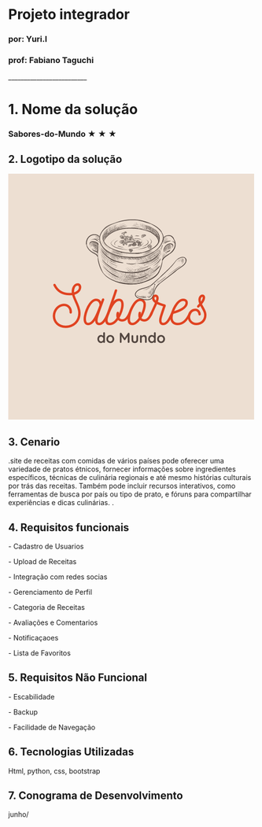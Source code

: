 # Projeto integrador
### por: Yuri.l
<h3>prof: Fabiano Taguchi</h3>
_________________________
 <h1>1. Nome da solução</h1> 
 <h3>Sabores-do-Mundo &#9733; &#9733; &#9733;</h3>
<h2>2. Logotipo da solução</h2>
   <img src="https://github.com/YURI5L/Sabores-do-Mundo/blob/main/Logotipo%20delicado%20marrom%20e%20laranja%20para%20restaurante%20e%20marmitaria.png?raw=true">

 <h2>3. Cenario</h2>
<p>.site de receitas com comidas de vários países pode oferecer uma variedade de pratos étnicos, fornecer informações sobre ingredientes específicos, técnicas de culinária regionais e até mesmo histórias culturais por trás das receitas. Também pode incluir recursos interativos, como ferramentas de busca por país ou tipo de prato, e fóruns para compartilhar experiências e dicas culinárias.   .</p>   
      
<h2>4. Requisitos funcionais</h2>
 <p>- Cadastro de Usuarios</p>
 <p>- Upload de Receitas</p>
 <p>- Integração com redes socias</p>
 <p>- Gerenciamento de Perfil</p>
 <p>- Categoria de Receitas</p>
 <p>- Avaliações e Comentarios</p>
 <p>- Notificaçaoes</p>
 <p>- Lista de Favoritos</p>

 <h2>5. Requisitos Não Funcional</h2>
 <p>- Escabilidade</p>
 <p>- Backup</p>
 <p>- Facilidade de Navegação</p>

 <h2>6. Tecnologias Utilizadas</h2>
 <p>Html, python, css, bootstrap</p>

 <h2>7. Conograma de Desenvolvimento</h2>
 <p>junho/</p>



